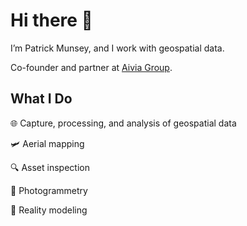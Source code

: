# Hi there 👋

I’m Patrick Munsey, and I work with geospatial data.

Co-founder and partner at [Aivia Group](https://www.aiviagroup.com).

## What I Do
🌐 Capture, processing, and analysis of geospatial data

🛩️ Aerial mapping

🔍 Asset inspection

📸 Photogrammetry

🌆 Reality modeling
